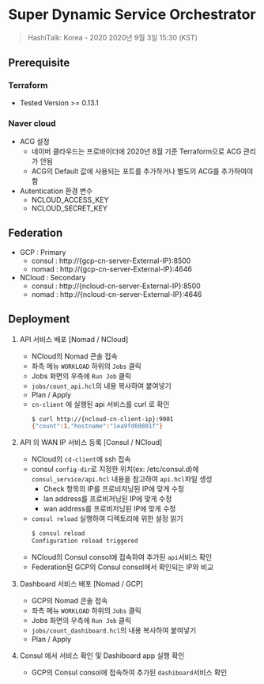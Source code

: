 # Super Dynamic Service Orchestrator
> HashiTalk: Korea - 2020
> 2020년 9월 3일 15:30 (KST)

## Prerequisite

### Terraform
- Tested Version >= 0.13.1

### Naver cloud
- ACG 설정
    - 네이버 클라우드는 프로바이더에 2020년 8월 기준 Terraform으로 ACG 관리가 안됨
    - ACG의 Default 값에 사용되는 포트를 추가하거나 별도의 ACG를 추가하여야 함
- Autentication 환경 변수
    - NCLOUD_ACCESS_KEY
    - NCLOUD_SECRET_KEY

## Federation
- GCP : Primary
    - consul : http://{gcp-cn-server-External-IP}:8500
    - nomad : http://{gcp-cn-server-External-IP}:4646
- NCloud : Secondary
    - consul : http://{ncloud-cn-server-External-IP}:8500
    - nomad : http://{ncloud-cn-server-External-IP}:4646

## Deployment
1. API 서비스 배포 [Nomad / NCloud]
    - NCloud의 Nomad 콘솔 접속
    - 좌측 메뉴 `WORKLOAD` 하위의 `Jobs` 클릭
    - Jobs 화면의 우측에 `Run Job` 클릭
    - `jobs/count_api.hcl`의 내용 복사하여 붙여넣기
    - Plan / Apply
    - `cn-client` 에 실행된 api 서비스를 curl 로 확인
        ```bash
        $ curl http://{ncloud-cn-client-ip}:9001
        {"count":1,"hostname":"1ea9fd60801f"}
        ```
2. API 의 WAN IP 서비스 등록 [Consul / NCloud]
    - NCloud의 `cd-client`에 ssh 접속
    - consul `config-dir`로 지정한 위치(ex: /etc/consul.d)에 `consul_service/api.hcl` 내용을 참고하여 `api.hcl`파일 생성
        - Check 항목의 IP를 프로비저닝된 IP에 맞게 수정
        - lan address를 프로비저닝된 IP에 맞게 수정
        - wan address를 프로비저닝된 IP에 맞게 수정
    - `consul reload` 실행하여 디렉토리에 위한 설정 읽기
        ```bash
        $ consul reload
        Configuration reload triggered
        ```
    - NCloud의 Consul consol에 접속하여 추가된 `api`서비스 확인
    - Federation된 GCP의 Consul consol에서 확인되는 IP와 비교

3. Dashboard 서비스 배포 [Nomad / GCP]
    - GCP의 Nomad 콘솔 접속
    - 좌측 메뉴 `WORKLOAD` 하위의 `Jobs` 클릭
    - Jobs 화면의 우측에 `Run Job` 클릭
    - `jobs/count_dashiboard.hcl`의 내용 복사하여 붙여넣기
    - Plan / Apply

4. Consul 에서 서비스 확인 및 Dashiboard app 실행 확인
    - GCP의 Consul consol에 접속하여 추가된 `dashiboard`서비스 확인




